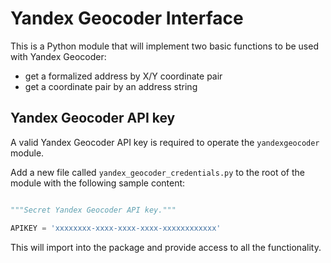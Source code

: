# Yandex Geocoder Interface

This is a Python module that will implement two basic functions to be used with
Yandex Geocoder:
- get a formalized address by X/Y coordinate pair
- get a coordinate pair by an address string

## Yandex Geocoder API key

A valid Yandex Geocoder API key is required to operate the `yandexgeocoder`
module.  

Add a new file called `yandex_geocoder_credentials.py` to the root of the
module with the following sample content:

```Python

"""Secret Yandex Geocoder API key."""

APIKEY = 'xxxxxxxx-xxxx-xxxx-xxxx-xxxxxxxxxxxx'
```

This will import into the package and provide access to all the functionality.

